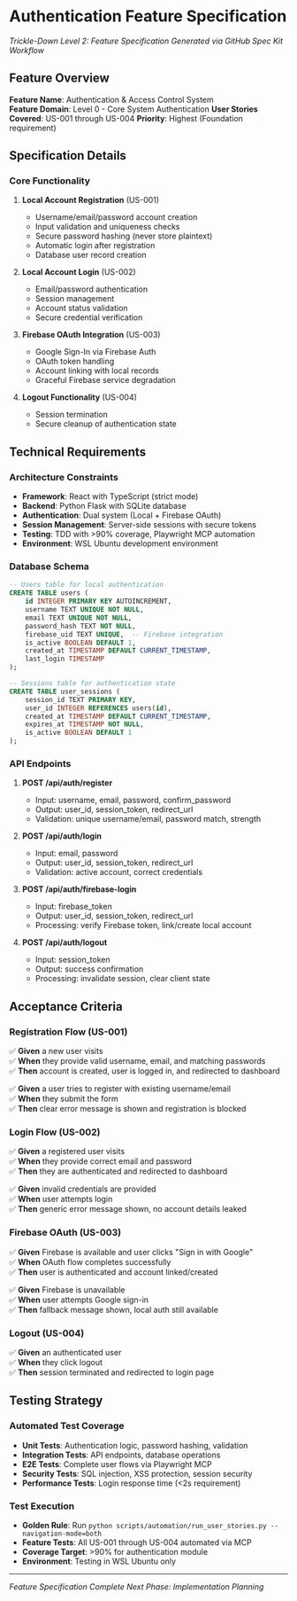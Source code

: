 # Authentication Feature Specification
*Trickle-Down Level 2: Feature Specification*
*Generated via GitHub Spec Kit Workflow*

## Feature Overview
**Feature Name**: Authentication & Access Control System  
**Feature Domain**: Level 0 - Core System Authentication
**User Stories Covered**: US-001 through US-004
**Priority**: Highest (Foundation requirement)

## Specification Details

### Core Functionality
1. **Local Account Registration** (US-001)
   - Username/email/password account creation
   - Input validation and uniqueness checks
   - Secure password hashing (never store plaintext)
   - Automatic login after registration
   - Database user record creation

2. **Local Account Login** (US-002)
   - Email/password authentication
   - Session management
   - Account status validation
   - Secure credential verification

3. **Firebase OAuth Integration** (US-003)
   - Google Sign-In via Firebase Auth
   - OAuth token handling
   - Account linking with local records
   - Graceful Firebase service degradation

4. **Logout Functionality** (US-004)
   - Session termination
   - Secure cleanup of authentication state

## Technical Requirements

### Architecture Constraints
- **Framework**: React with TypeScript (strict mode)
- **Backend**: Python Flask with SQLite database
- **Authentication**: Dual system (Local + Firebase OAuth)
- **Session Management**: Server-side sessions with secure tokens
- **Testing**: TDD with >90% coverage, Playwright MCP automation
- **Environment**: WSL Ubuntu development environment

### Database Schema
```sql
-- Users table for local authentication
CREATE TABLE users (
    id INTEGER PRIMARY KEY AUTOINCREMENT,
    username TEXT UNIQUE NOT NULL,
    email TEXT UNIQUE NOT NULL,
    password_hash TEXT NOT NULL,
    firebase_uid TEXT UNIQUE,  -- Firebase integration
    is_active BOOLEAN DEFAULT 1,
    created_at TIMESTAMP DEFAULT CURRENT_TIMESTAMP,
    last_login TIMESTAMP
);

-- Sessions table for authentication state
CREATE TABLE user_sessions (
    session_id TEXT PRIMARY KEY,
    user_id INTEGER REFERENCES users(id),
    created_at TIMESTAMP DEFAULT CURRENT_TIMESTAMP,
    expires_at TIMESTAMP NOT NULL,
    is_active BOOLEAN DEFAULT 1
);
```

### API Endpoints
1. **POST /api/auth/register**
   - Input: username, email, password, confirm_password
   - Output: user_id, session_token, redirect_url
   - Validation: unique username/email, password match, strength

2. **POST /api/auth/login**
   - Input: email, password
   - Output: user_id, session_token, redirect_url
   - Validation: active account, correct credentials

3. **POST /api/auth/firebase-login**
   - Input: firebase_token
   - Output: user_id, session_token, redirect_url
   - Processing: verify Firebase token, link/create local account

4. **POST /api/auth/logout**
   - Input: session_token
   - Output: success confirmation
   - Processing: invalidate session, clear client state

## Acceptance Criteria

### Registration Flow (US-001)
✅ **Given** a new user visits   
✅ **When** they provide valid username, email, and matching passwords  
✅ **Then** account is created, user is logged in, and redirected to dashboard

✅ **Given** a user tries to register with existing username/email  
✅ **When** they submit the form  
✅ **Then** clear error message is shown and registration is blocked

### Login Flow (US-002)  
✅ **Given** a registered user visits   
✅ **When** they provide correct email and password  
✅ **Then** they are authenticated and redirected to dashboard

✅ **Given** invalid credentials are provided  
✅ **When** user attempts login  
✅ **Then** generic error message shown, no account details leaked

### Firebase OAuth (US-003)
✅ **Given** Firebase is available and user clicks "Sign in with Google"  
✅ **When** OAuth flow completes successfully  
✅ **Then** user is authenticated and account linked/created

✅ **Given** Firebase is unavailable  
✅ **When** user attempts Google sign-in  
✅ **Then** fallback message shown, local auth still available

### Logout (US-004)
✅ **Given** an authenticated user  
✅ **When** they click logout  
✅ **Then** session terminated and redirected to login page

## Testing Strategy

### Automated Test Coverage
- **Unit Tests**: Authentication logic, password hashing, validation
- **Integration Tests**: API endpoints, database operations
- **E2E Tests**: Complete user flows via Playwright MCP
- **Security Tests**: SQL injection, XSS protection, session security
- **Performance Tests**: Login response time (<2s requirement)

### Test Execution
- **Golden Rule**: Run `python scripts/automation/run_user_stories.py --navigation-mode=both` 
- **Feature Tests**: All US-001 through US-004 automated via MCP
- **Coverage Target**: >90% for authentication module
- **Environment**: Testing in WSL Ubuntu only

---
*Feature Specification Complete*
*Next Phase: Implementation Planning*
